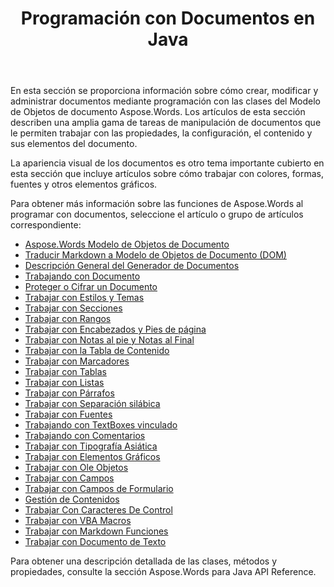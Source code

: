 ﻿---
title: Programación con Documentos en Java
second_title: Aspose.Words por Java
articleTitle: Programación con Documentos
linktitle: Programación con Documentos
type: docs
description: "Utilice las clases del Modelo de Objetos de documento Aspose.Words para crear, modificar y administrar documentos mediante programación con Java. Trabaje con las propiedades, la configuración y el contenido del documento, así como con la apariencia del documento mediante la administración de colores, formas, fuentes y otros gráficos."
weight: 340
url: /es/java/programming-with-documents/
timestamp: 2024-09-25-11-08-55
---

En esta sección se proporciona información sobre cómo crear, modificar y administrar documentos mediante programación con las clases del Modelo de Objetos de documento Aspose.Words. Los artículos de esta sección describen una amplia gama de tareas de manipulación de documentos que le permiten trabajar con las propiedades, la configuración, el contenido y sus elementos del documento.

La apariencia visual de los documentos es otro tema importante cubierto en esta sección que incluye artículos sobre cómo trabajar con colores, formas, fuentes y otros elementos gráficos.

Para obtener más información sobre las funciones de Aspose.Words al programar con documentos, seleccione el artículo o grupo de artículos correspondiente:

- [Aspose.Words Modelo de Objetos de Documento](/words/java/aspose-words-document-object-model/)
- [Traducir Markdown a Modelo de Objetos de Documento (DOM)](/words/java/translate-markdown-to-document-object-model/)
- [Descripción General del Generador de Documentos](/words/java/document-builder-overview/)
- [Trabajando con Documento](/words/java/working-with-document/)
- [Proteger o Cifrar un Documento](/words/java/protect-or-encrypt-a-document/)
- [Trabajar con Estilos y Temas](/words/java/working-with-styles/)
- [Trabajar con Secciones](/words/java/working-with-sections/)
- [Trabajar con Rangos](/words/java/working-with-ranges/)
- [Trabajar con Encabezados y Pies de página](/words/java/working-with-headers-and-footers/)
- [Trabajar con Notas al pie y Notas al Final](/words/java/working-with-footnote-and-endnote/)
- [Trabajar con la Tabla de Contenido](/words/java/working-with-table-of-contents/)
- [Trabajar con Marcadores](/words/java/working-with-bookmarks/)
- [Trabajar con Tablas](/words/java/working-with-tables/)
- [Trabajar con Listas](/words/java/working-with-lists/)
- [Trabajar con Párrafos](/words/java/working-with-paragraphs/)
- [Trabajar con Separación silábica](/words/java/working-with-hyphenation/)
- [Trabajar con Fuentes](/words/java/working-with-fonts/)
- [Trabajando con TextBoxes vinculado](/words/java/working-with-linked-textboxes/)
- [Trabajando con Comentarios](/words/java/working-with-comments/)
- [Trabajar con Tipografía Asiática](/words/java/working-with-asian-typography/)
- [Trabajar con Elementos Gráficos](/words/java/working-with-graphic-elements/)
- [Trabajar con Ole Objetos](/words/java/working-with-ole-objects/)
- [Trabajar con Campos](/words/java/working-with-fields/)
- [Trabajar con Campos de Formulario](/words/java/working-with-form-fields/)
- [Gestión de Contenidos](/words/java/contents-management/)
- [Trabajar Con Caracteres De Control](/words/java/working-with-control-characters/)
- [Trabajar con VBA Macros](/words/java/working-with-vba-macros/)
- [Trabajar con Markdown Funciones](/words/java/working-with-markdown-features/)
- [Trabajar con Documento de Texto](/words/java/working-with-text-document/)

Para obtener una descripción detallada de las clases, métodos y propiedades, consulte la sección Aspose.Words para Java API Reference.

